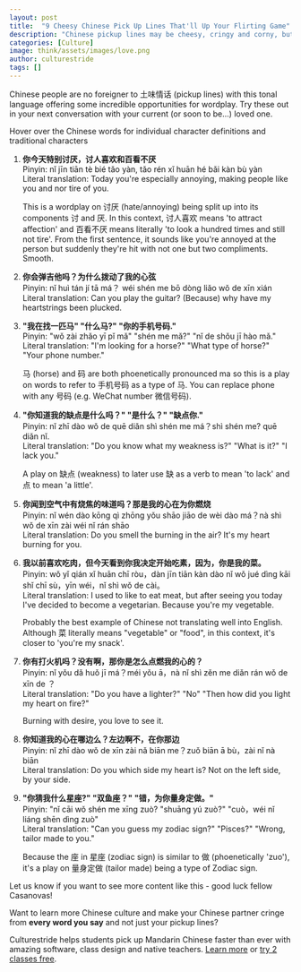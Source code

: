 ```yaml
---
layout: post
title:  "9 Cheesy Chinese Pick Up Lines That'll Up Your Flirting Game"
description: "Chinese pickup lines may be cheesy, cringy and corny, but they're sure to make someone crack a smile if you're bold enough to try them out!"
categories: [Culture]
image: think/assets/images/love.png
author: culturestride
tags: []
---
```

Chinese people are no foreigner to 土味情话 (pickup lines) with this tonal language offering some incredible opportunities for wordplay. Try these out in your next conversation with your current (or soon to be...) loved one.  
<div class="highlightBox subtext">
Hover over the Chinese words for individual character definitions and traditional characters
</div>  

1. **你今天特别讨厌，讨人喜欢和百看不厌**  
    Pinyin: nǐ jīn tiān tè bié tǎo yàn, tǎo rén xǐ huān hé bǎi kàn bù yàn  
    Literal translation: Today you're especially annoying, making people like you and nor tire of you.

    This is a wordplay on 讨厌 (hate/annoying) being split up into its components 讨 and 厌. In this context, 讨人喜欢 means 'to attract affection' and 百看不厌 means literally 'to look a hundred times and still not tire'. From the first sentence, it sounds like you're annoyed at the person but suddenly they're hit with not one but two compliments. Smooth.

2. **你会弹吉他吗？为什么拨动了我的心弦**  
    Pinyin: nǐ huì tán jí tā má？ wéi shén me bō dòng liǎo wǒ de xīn xián  
    Literal translation: Can you play the guitar? (Because) why have my heartstrings been plucked.

3. **"我在找一匹马" "什么马?" "你的手机号码."**  
    Pinyin: "wǒ zài zhǎo yī pǐ mǎ" "shén me mǎ?" "nǐ de shǒu jī hào mǎ."  
    Literal translation: "I'm looking for a horse?" "What type of horse?" "Your phone number."

    马 (horse) and 码 are both phoenetically pronounced ma so this is a play on words to refer to 手机号码 as a type of 马. You can replace phone with any 号码 (e.g. WeChat number 微信号码). 

4. **"你知道我的缺点是什么吗？" "是什么？" "缺点你."**  
    Pinyin: nǐ zhī dào wǒ de quē diǎn shì shén me má？shì shén me? quē diǎn nǐ.  
    Literal translation: "Do you know what my weakness is?" "What is it?" "I lack you."

    A play on 缺点 (weakness) to later use 缺 as a verb to mean 'to lack' and 点 to mean 'a little'. 

5. **你闻到空气中有烧焦的味道吗？那是我的心在为你燃烧**  
    Pinyin: nǐ wén dào kōng qì zhōng yǒu shāo jiāo de wèi dào má？nà shì wǒ de xīn zài wéi nǐ rán shāo  
    Literal translation: Do you smell the burning in the air? It's my heart burning for you.

6. **我以前喜欢吃肉，但今天看到你我决定开始吃素，因为，你是我的菜。**  
    Pinyin: wǒ yǐ qián xǐ huān chī ròu，dàn jīn tiān kàn dào nǐ wǒ jué dìng kāi shǐ chī sù，yīn wéi，nǐ shì wǒ de cài。  
    Literal translation: I used to like to eat meat, but after seeing you today I've decided to become a vegetarian. Because you're my vegetable.

    Probably the best example of Chinese not translating well into English. Although 菜 literally means "vegetable" or "food", in this context, it's closer to 'you're my snack'. 

7. **你有打火机吗？没有啊，那你是怎么点燃我的心的？**  
    Pinyin: nǐ yǒu dǎ huǒ jī má？méi yǒu ā，nà nǐ shì zěn me diǎn rán wǒ de xīn de ？  
    Literal translation: "Do you have a lighter?" "No" "Then how did you light my heart on fire?"

    Burning with desire, you love to see it. 

8. **你知道我的心在哪边么？左边啊不，在你那边**  
    Pinyin: nǐ zhī dào wǒ de xīn zài nǎ biān me？zuǒ biān ā bù，zài nǐ nà biān  
    Literal translation: Do you which side my heart is? Not on the left side, by your side.

9. **"你猜我什么星座?" "双鱼座？" "错，为你量身定做。"**  
    Pinyin: "nǐ cāi wǒ shén me xīng zuò? "shuāng yú zuò?" "cuò，wéi nǐ liáng shēn dìng zuò"  
    Literal translation: "Can you guess my zodiac sign?" "Pisces?" "Wrong, tailor made to you."

    Because the 座 in 星座 (zodiac sign) is similar to 做 (phoenetically 'zuo'), it's a play on 量身定做 (tailor made) being a type of Zodiac sign.

Let us know if you want to see more content like this - good luck fellow Casanovas!

Want to learn more Chinese culture and make your Chinese partner cringe from **every word you say** and not just your pickup lines?

Culturestride helps students pick up Mandarin Chinese faster than ever with amazing software, class design and native teachers. [Learn more](https://culturestride.com/) or [try 2 classes free](https://culturestride.com/start).

<script src="//mandarinspot.com/static/mandarinspot.min.js" charset="UTF-8"></script>
<script>mandarinspot.annotate();</script>